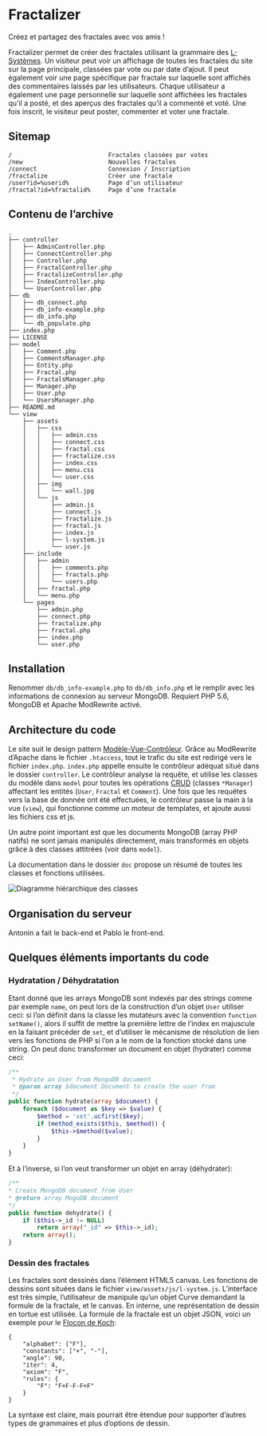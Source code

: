 # Fractalizer
Créez et partagez des fractales avec vos amis !

Fractalizer permet de créer des fractales utilisant la grammaire des [L-Systèmes](http://fr.wikipedia.org/wiki/L-Syst%C3%A8me).
Un visiteur peut voir un affichage de toutes les fractales du site sur la page principale, classées par vote ou par date d’ajout.
Il peut également voir une page spécifique par fractale sur laquelle sont affichés des commentaires laissés par les utilisateurs.
Chaque utilisateur a également une page personnelle sur laquelle sont affichées les fractales qu’il a posté,
et des aperçus des fractales qu’il a commenté et voté.
Une fois inscrit, le visiteur peut poster, commenter et voter une fractale.

## Sitemap
    /                           Fractales classées par votes
    /new                        Nouvelles fractales
    /connect                    Connexion / Inscription
    /fractalize                 Créer une fractale
    /user?id=%userid%           Page d’un utilisateur
    /fractal?id=%fractalid%     Page d’une fractale

## Contenu de l’archive
```
.
├── controller
│   ├── AdminController.php
│   ├── ConnectController.php
│   ├── Controller.php
│   ├── FractalController.php
│   ├── FractalizeController.php
│   ├── IndexController.php
│   └── UserController.php
├── db
│   ├── db_connect.php
│   ├── db_info-example.php
│   ├── db_info.php
│   └── db_populate.php
├── index.php
├── LICENSE
├── model
│   ├── Comment.php
│   ├── CommentsManager.php
│   ├── Entity.php
│   ├── Fractal.php
│   ├── FractalsManager.php
│   ├── Manager.php
│   ├── User.php
│   └── UsersManager.php
├── README.md
└── view
    ├── assets
    │   ├── css
    │   │   ├── admin.css
    │   │   ├── connect.css
    │   │   ├── fractal.css
    │   │   ├── fractalize.css
    │   │   ├── index.css
    │   │   ├── menu.css
    │   │   └── user.css
    │   ├── img
    │   │   └── wall.jpg
    │   └── js
    │       ├── admin.js
    │       ├── connect.js
    │       ├── fractalize.js
    │       ├── fractal.js
    │       ├── index.js
    │       ├── l-system.js
    │       └── user.js
    ├── include
    │   ├── admin
    │   │   ├── comments.php
    │   │   ├── fractals.php
    │   │   └── users.php
    │   ├── fractal.php
    │   └── menu.php
    └── pages
        ├── admin.php
        ├── connect.php
        ├── fractalize.php
        ├── fractal.php
        ├── index.php
        └── user.php
```


## Installation
Renommer `db/db_info-example.php` to `db/db_info.php` et le remplir avec les informations de connexion au serveur MongoDB.
Requiert PHP 5.6, MongoDB et Apache ModRewrite activé.

## Architecture du code
Le site suit le design pattern [Modèle-Vue-Contrôleur](http://fr.wikipedia.org/wiki/Mod%C3%A8le-vue-contr%C3%B4leur).
Grâce au ModRewrite d’Apache dans le fichier `.htaccess`, tout le trafic du site est redirigé vers le fichier `index.php`.
`index.php` appelle ensuite le contrôleur adéquat situé dans le dossier `controller`.
Le contrôleur analyse la requête, et utilise les classes du modèle dans `model` pour toutes les opérations
[CRUD](http://fr.wikipedia.org/wiki/CRUD) (classes `*Manager`) affectant les entités (`User`, `Fractal` et `Comment`).
Une fois que les requêtes vers la base de donnée ont été effectuées, le contrôleur passe la main à la vue (`view`),
qui fonctionne comme un moteur de templates, et ajoute aussi les fichiers css et js.

Un autre point important est que les documents MongoDB (array PHP natifs) ne sont jamais manipulés directement,
mais transformés en objets grâce à des classes attitrées (voir dans `model`).

La documentation dans le dossier `doc` propose un résumé de toutes les classes et fonctions utilisées.

![Diagramme hiérarchique des classes](doc/graphs/classes.svg)

## Organisation du serveur
Antonin a fait le back-end et Pablo le front-end.

## Quelques éléments importants du code
### Hydratation / Déhydratation
Etant donné que les arrays MongoDB sont indexés par des strings comme par exemple `name`,
on peut lors de la construction d’un objet `User` utiliser ceci: si l’on définit dans la classe les mutateurs
avec la convention `function setName()`, alors il suffit de mettre la première lettre de l’index
en majuscule en la faisant précéder de `set`, et d’utiliser le mécanisme de résolution de lien vers les fonctions
de PHP si l’on a le nom de la fonction stocké dans une string.
On peut donc transformer un document en objet (hydrater) comme ceci:
```php
/**
 * Hydrate an User from MongoDB document
 * @param array $document Document to create the user from
 */
public function hydrate(array $document) {
    foreach ($document as $key => $value) {
        $method = 'set'.ucfirst($key);
        if (method_exists($this, $method)) {
            $this->$method($value);
        }
    }
}
```
Et à l’inverse, si l’on veut transformer un objet en array (déhydrater):
```php
/**
* Create MongoDB document from User
* @return array MogoDB document
*/
public function dehydrate() {
    if ($this->_id != NULL)
        return array("_id" => $this->_id);
    return array();
}
```

### Dessin des fractales
Les fractales sont dessinés dans l’élément HTML5 canvas.
Les fonctions de dessins sont situées dans le fichier `view/assets/js/l-system.js`.
L’interface est très simple, l’utilisateur de manipule qu’un objet Curve demandant la formule de la fractale, et le canvas.
En interne, une représentation de dessin en tortue est utilisée.
La formule de la fractale est un objet JSON, voici un exemple pour le [Flocon de Koch](http://fr.wikipedia.org/wiki/Flocon_de_Koch):
```
{
    "alphabet": ["F"],
    "constants": ["+", "-"],
    "angle": 90,
    "iter": 4,
    "axiom": "F",
    "rules": {
        "F": "F+F-F-F+F"
    }
}
```
La syntaxe est claire, mais pourrait être étendue pour supporter d’autres types de grammaires et plus d’options de dessin.

